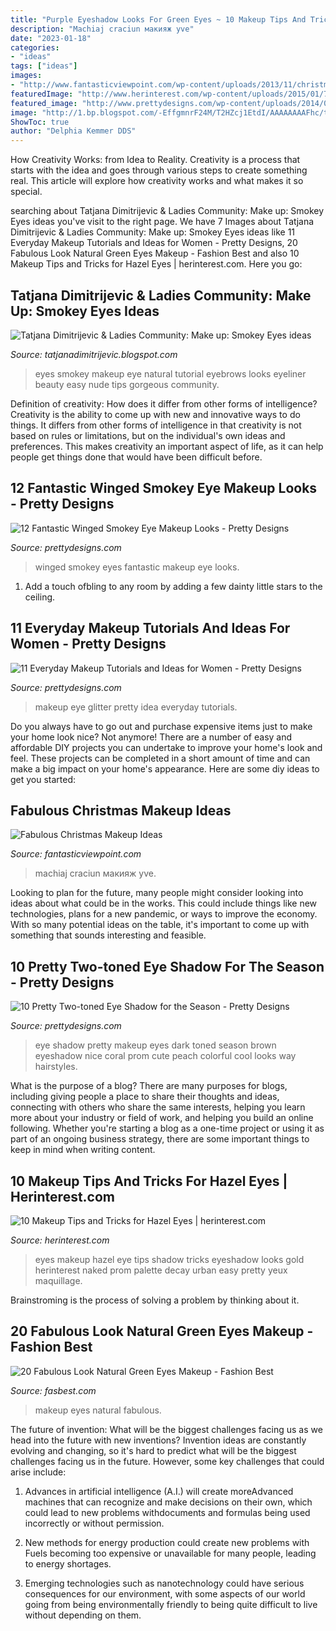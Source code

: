```yaml
---
title: "Purple Eyeshadow Looks For Green Eyes ~ 10 Makeup Tips And Tricks For Hazel Eyes"
description: "Machiaj craciun макияж yve"
date: "2023-01-18"
categories:
- "ideas"
tags: ["ideas"]
images:
- "http://www.fantasticviewpoint.com/wp-content/uploads/2013/11/christmas_makeup_ideas_3.jpg"
featuredImage: "http://www.herinterest.com/wp-content/uploads/2015/01/7df86fe0845f10678aa82c6c3a035228.jpg"
featured_image: "http://www.prettydesigns.com/wp-content/uploads/2014/08/Blue-Winged-Smokey-Eyes.jpg"
image: "http://1.bp.blogspot.com/-EffgmnrF24M/T2HZcj1EtdI/AAAAAAAAFhc/taQp_x1jjEE/s1600/Smokey+eyes+6.jpg"
ShowToc: true
author: "Delphia Kemmer DDS"
---
```



How Creativity Works: from Idea to Reality.
Creativity is a process that starts with the idea and goes through various steps to create something real. This article will explore how creativity works and what makes it so special.

	

		
searching about Tatjana Dimitrijevic &amp; Ladies Community: Make up: Smokey Eyes ideas you've visit to the right page. We have 7 Images about Tatjana Dimitrijevic &amp; Ladies Community: Make up: Smokey Eyes ideas like 11 Everyday Makeup Tutorials and Ideas for Women - Pretty Designs, 20 Fabulous Look Natural Green Eyes Makeup - Fashion Best and also 10 Makeup Tips and Tricks for Hazel Eyes | herinterest.com. Here you go:
		
    
## Tatjana Dimitrijevic &amp; Ladies Community: Make Up: Smokey Eyes Ideas

<img loading=lazy src="http://1.bp.blogspot.com/-EffgmnrF24M/T2HZcj1EtdI/AAAAAAAAFhc/taQp_x1jjEE/s1600/Smokey+eyes+6.jpg" onerror="this.onerror=null;this.src='https://tse3.mm.bing.net/th?id=OIP.oblGw6HyVUF92DQzRrRzvQAAAA&amp;pid=15.1';" alt="Tatjana Dimitrijevic &amp; Ladies Community: Make up: Smokey Eyes ideas">

_Source: tatjanadimitrijevic.blogspot.com_

>eyes smokey makeup eye natural tutorial eyebrows looks eyeliner beauty easy nude tips gorgeous community. 

	

Definition of creativity: How does it differ from other forms of intelligence?
Creativity is the ability to come up with new and innovative ways to do things. It differs from other forms of intelligence in that creativity is not based on rules or limitations, but on the individual's own ideas and preferences. This makes creativity an important aspect of life, as it can help people get things done that would have been difficult before.

    
## 12 Fantastic Winged Smokey Eye Makeup Looks - Pretty Designs

<img loading=lazy src="http://www.prettydesigns.com/wp-content/uploads/2014/08/Blue-Winged-Smokey-Eyes.jpg" onerror="this.onerror=null;this.src='https://tse3.mm.bing.net/th?id=OIP.9sukr4k3uLXo-pDQhiTeUgHaJ4&amp;pid=15.1';" alt="12 Fantastic Winged Smokey Eye Makeup Looks - Pretty Designs">

_Source: prettydesigns.com_

>winged smokey eyes fantastic makeup eye looks. 

	

1. Add a touch ofbling to any room by adding a few dainty little stars to the ceiling.

    
## 11 Everyday Makeup Tutorials And Ideas For Women - Pretty Designs

<img loading=lazy src="https://www.prettydesigns.com/wp-content/uploads/2014/05/Glitter-Green-Eye-Makeup-Idea.jpg" onerror="this.onerror=null;this.src='https://tse3.mm.bing.net/th?id=OIP.2NsXJWjreAPjG5hVv5ap9AHaHa&amp;pid=15.1';" alt="11 Everyday Makeup Tutorials and Ideas for Women - Pretty Designs">

_Source: prettydesigns.com_

>makeup eye glitter pretty idea everyday tutorials. 

	

Do you always have to go out and purchase expensive items just to make your home look nice? Not anymore! There are a number of easy and affordable DIY projects you can undertake to improve your home's look and feel. These projects can be completed in a short amount of time and can make a big impact on your home's appearance. Here are some diy ideas to get you started: 

    
## Fabulous Christmas Makeup Ideas

<img loading=lazy src="http://www.fantasticviewpoint.com/wp-content/uploads/2013/11/christmas_makeup_ideas_3.jpg" onerror="this.onerror=null;this.src='https://tse2.mm.bing.net/th?id=OIP.UOD9ImPGUEXH9WM7OwnkAQHaLH&amp;pid=15.1';" alt="Fabulous Christmas Makeup Ideas">

_Source: fantasticviewpoint.com_

>machiaj craciun макияж yve. 

	

Looking to plan for the future, many people might consider looking into ideas about what could be in the works. This could include things like new technologies, plans for a new pandemic, or ways to improve the economy. With so many potential ideas on the table, it's important to come up with something that sounds interesting and feasible.

    
## 10 Pretty Two-toned Eye Shadow For The Season - Pretty Designs

<img loading=lazy src="http://www.prettydesigns.com/wp-content/uploads/2014/10/Blue-and-Black-Eye-Shadow.jpg" onerror="this.onerror=null;this.src='https://tse3.mm.bing.net/th?id=OIP.lzGZMjL0aOgKUEHQKtB_YgHaKK&amp;pid=15.1';" alt="10 Pretty Two-toned Eye Shadow for the Season - Pretty Designs">

_Source: prettydesigns.com_

>eye shadow pretty makeup eyes dark toned season brown eyeshadow nice coral prom cute peach colorful cool looks way hairstyles. 

	

What is the purpose of a blog?
There are many purposes for blogs, including giving people a place to share their thoughts and ideas, connecting with others who share the same interests, helping you learn more about your industry or field of work, and helping you build an online following. Whether you're starting a blog as a one-time project or using it as part of an ongoing business strategy, there are some important things to keep in mind when writing content.

    
## 10 Makeup Tips And Tricks For Hazel Eyes | Herinterest.com

<img loading=lazy src="http://www.herinterest.com/wp-content/uploads/2015/01/7df86fe0845f10678aa82c6c3a035228.jpg" onerror="this.onerror=null;this.src='https://tse3.mm.bing.net/th?id=OIP.h2_zWuvAQTg7uUR5icKYKQHaHj&amp;pid=15.1';" alt="10 Makeup Tips and Tricks for Hazel Eyes | herinterest.com">

_Source: herinterest.com_

>eyes makeup hazel eye tips shadow tricks eyeshadow looks gold herinterest naked prom palette decay urban easy pretty yeux maquillage. 

	

Brainstroming is the process of solving a problem by thinking about it.

    
## 20 Fabulous Look Natural Green Eyes Makeup - Fashion Best

<img loading=lazy src="https://i2.wp.com/fasbest.com/wp-content/uploads/2017/06/Fabulous-Look-Natural-Green-Eyes-Makeup-20.jpg?w=511&amp;h=626&amp;ssl=1" onerror="this.onerror=null;this.src='https://tse3.mm.bing.net/th?id=OIP.jRFjmXl5OgMEVWTPl6UZcgHaJE&amp;pid=15.1';" alt="20 Fabulous Look Natural Green Eyes Makeup - Fashion Best">

_Source: fasbest.com_

>makeup eyes natural fabulous. 

	

The future of invention: What will be the biggest challenges facing us as we head into the future with new inventions?
Invention ideas are constantly evolving and changing, so it's hard to predict what will be the biggest challenges facing us in the future. However, some key challenges that could arise include:
1. Advances in artificial intelligence (A.I.) will create moreAdvanced machines that can recognize and make decisions on their own, which could lead to new problems withdocuments and formulas being used incorrectly or without permission.

2. New methods for energy production could create new problems with Fuels becoming too expensive or unavailable for many people, leading to energy shortages.

3. Emerging technologies such as nanotechnology could have serious consequences for our environment, with some aspects of our world going from being environmentally friendly to being quite difficult to live without depending on them.

